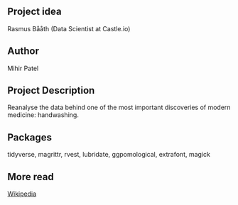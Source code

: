 Project idea
-----------------
Rasmus Bååth (Data Scientist at Castle.io)


Author
-------
Mihir Patel

Project Description
--------------------
Reanalyse the data behind one of the most important discoveries of modern medicine: handwashing. 

Packages
--------------------
tidyverse, magrittr, rvest, lubridate, ggpomological, extrafont, magick

More read
---------
[Wikipedia](https://en.wikipedia.org/wiki/Historical_mortality_rates_of_puerperal_fever#Monthly_mortality_rates_for_birthgiving_women_1841%E2%80%931849)
